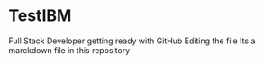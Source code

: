 # TestIBM
Full Stack Developer getting ready with GitHub
Editing the file
Its a marckdown file in this repository

